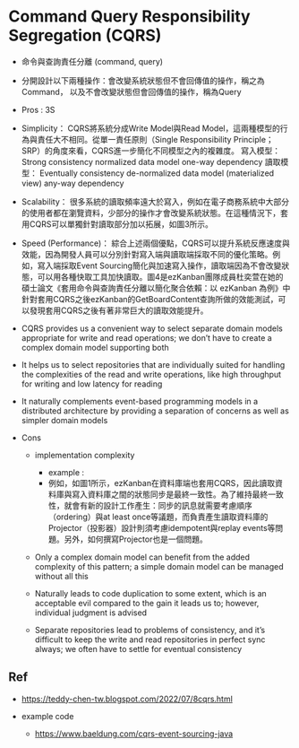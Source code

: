# Command Query Responsibility Segregation (CQRS)

- 命令與查詢責任分離 (command, query)
- 分開設計以下兩種操作：會改變系統狀態但不會回傳值的操作，稱之為Command，
  以及不會改變狀態但會回傳值的操作，稱為Query 

- Pros : 3S

- Simplicity：
	CQRS將系統分成Write Model與Read Model，這兩種模型的行為與責任大不相同。從單一責任原則（Single Responsibility Principle；SRP）的角度來看，CQRS進一步簡化不同模型之內的複雜度。
	寫入模型：
		Strong consistency
		normalized data model
		one-way dependency
	讀取模型：
		Eventually consistency
		de-normalized data model (materialized view)
		any-way dependency
- Scalability：
	很多系統的讀取頻率遠大於寫入，例如在電子商務系統中大部分的使用者都在瀏覽資料，少部分的操作才會改變系統狀態。在這種情況下，套用CQRS可以單獨針對讀取部分加以拓展，如圖3所示。
- Speed (Performance)：
	綜合上述兩個優點，CQRS可以提升系統反應速度與效能，因為開發人員可以分別針對寫入端與讀取端採取不同的優化策略。例如，寫入端採取Event Sourcing簡化與加速寫入操作，讀取端因為不會改變狀態，可以用各種快取工具加快讀取。圖4是ezKanban團隊成員杜奕萱在她的碩士論文《套用命令與查詢責任分離以簡化聚合依賴：以 ezKanban 為例》中針對套用CQRS之後ezKanban的GetBoardContent查詢所做的效能測試，可以發現套用CQRS之後有著非常巨大的讀取效能提升。

- CQRS provides us a convenient way to select separate domain models 
	appropriate for write and read operations; 
	we don’t have to create a complex domain model supporting both

- It helps us to select repositories that are individually suited 
	for handling the complexities of the read and write operations, 
	like high throughput for writing and low latency for reading

- It naturally complements event-based programming models in 
	a distributed architecture by providing a separation of 
	concerns as well as simpler domain models


- Cons
	- implementation complexity
		- example :
		- 例如，如圖1所示，ezKanban在資料庫端也套用CQRS，因此讀取資料庫與寫入資料庫之間的狀態同步是最終一致性。為了維持最終一致性，就會有新的設計工作產生：同步的訊息就需要考慮順序（ordering）與at least once等議題，而負責產生讀取資料庫的Projector（投影器）設計則須考慮idempotent與replay events等問題。另外，如何撰寫Projector也是一個問題。

	- Only a complex domain model can benefit from the added complexity of this pattern; a simple domain model can be managed without all this
	
	- Naturally leads to code duplication to some extent, which is an acceptable evil compared to the gain it leads us to; however, individual judgment is advised
	
	- Separate repositories lead to problems of consistency, and it’s difficult to keep the write and read repositories in perfect sync always; we often have to settle for eventual consistency

## Ref
- https://teddy-chen-tw.blogspot.com/2022/07/8cqrs.html

- example code
	- https://www.baeldung.com/cqrs-event-sourcing-java
